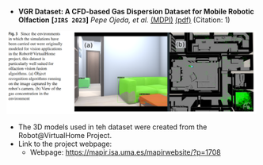 - **VGR Dataset: A CFD-based Gas Dispersion Dataset for Mobile Robotic
Olfaction**
 **[`JIRS 2023`]** *Pepe Ojeda, et al.* [(MDPI)](https://link.springer.com/article/10.1007/s10846-023-02012-z) [(pdf)](./../VGR%20Dataset%20A%20CFD-based%20Gas%20Dispersion%20Dataset%20for%20Mobile%20Robotic.pdf) (Citation: 1)

 ![](../../imgs/VGR_dataset.png)


 * The 3D models used in teh dataset were created from the Robot@VirtualHome Project. 
 * Link to the project webpage:
   * Webpage: https://mapir.isa.uma.es/mapirwebsite/?p=1708